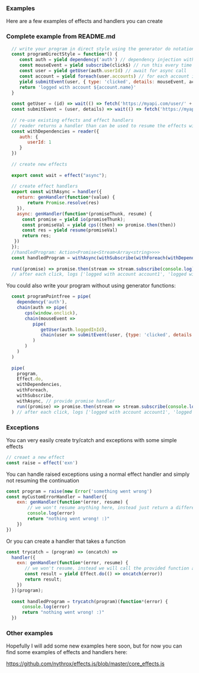 ### Examples
Here are a few examples of effects and handlers you can create

### Complete example from README.md

```javascript
  // write your program in direct style using the generator do notation
  const programDirectStyle = function*() {
     const auth = yield dependency('auth') // dependency injection with Reader monad
     const mouseEvent = yield subscribe(click$) // run this every time the stream gets a new item
     const user = yield getUser(auth.userId) // await for async call
     const account = yield foreach(user.accounts) // for each account in the users list of accounts
     yield submitEvent(user, { type: 'clicked', details: mouseEvent, account }) // await for async call
     return 'logged with account ${account.name}'
  }
  
  const getUser = (id) => wait(() => fetch('https://myapi.com/user/' + id))
  const submitEvent = (user, details) => wait(() => fetch('https://myapi.com/event/', { method: 'POST', body: JSON.stringify(details) }))
  
  // re-use existing effects and effect handlers
  // reader returns a handler than can be used to resume the effects with the data provided
  const withDependencies = reader({
     auth: {
        userId: 1  
     }
  })
  
  // create new effects
  
  export const wait = effect("async");
  
  // create effect handlers  
  export const withAsync = handler({
    return: genHandler(function*(value) {
        return Promise.resolve(res)
    }),
    async: genHandler(function*(promiseThunk, resume) {
      const promise = yield io(promiseThunk);
      const promiseVal = yield cps((then) => promise.then(then))
      const res = yield resume(promiseVal)
      return res;
   })
  });
  //handledProgram: Action<Promise<Stream<Array<string>>>>
  const handledProgram = withAsync(withSubscribe(withForeach(withDependencies(Effect.do(program)))))
   
  run((promise) => promise.then(stream => stream.subscribe(console.log)))
  // after each click, logs ['logged with account account1', 'logged with account account2', ...] 
```
You could also write your program without using generator functions:
```javascript
  const programPointfree = pipe(
    dependency('auth'),
    chain(auth => pipe(
       cps(window.onclick), 
       chain(mouseEvent => 
          pipe(
             getUser(auth.loggedInId),
             chain(user => submitEvent(user, {type: 'clicked', details: mouseEvent}))
          )
       )
    )
  )    
  
  pipe(
    program,
    Effect.do,
    withDependencies,
    withForeach,
    withSubscribe, 
    withAsync, // provide promise handler
    run((promise) => promise.then(stream => stream.subscribe(console.log)))
  ) // after each click, logs ['logged with account account1', 'logged with account account2', ...] 
```


### Exceptions
You can very easily create try/catch and exceptions with some simple effects
```javascript
// creaet a new effect
const raise = effect('exn')
```
You can handle raised exceptions using a normal effect handler and simply not resuming the continuation
```javascript
const program = raise(new Error('something went wrong')
const myCustomErrorHandler = handler({
    exn: genHandler(function*(error, resume) {
        // we won't resume anything here, instead just return a different answer
        console.log(error)
        return "nothing went wrong! :)"
    })
})
```
Or you can create a handler that takes a function
```javascript
const trycatch = (program) => (oncatch) =>
  handler({
    exn: genHandler(function*(error, resume) {
       // we won't resume, instead we will call the provided function and return its result
       const result = yield Effect.do(() => oncatch(error))
       return result;
    })
  })(program);
  
  const handledProgram = trycatch(program)(function*(error) {
      console.log(error)
      return "nothing went wrong! :)"
  })
```


### Other examples
Hopefully I will add some new examples here soon, but for now you can find some examples of effects and handlers here:

https://github.com/nythrox/effects.js/blob/master/core_effects.js
